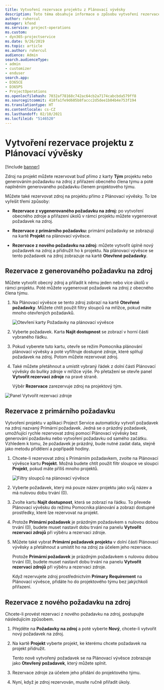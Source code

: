 ```yaml
---
title: Vytvoření rezervace projektu z Plánovací vývěsky
description: Toto téma obsahuje informace o způsobu vytvoření rezervace projektu z plánovací vývěsky.
author: ruhercul
manager: kfend
ms.service: project-operations
ms.custom:
- dyn365-projectservice
ms.date: 9/26/2019
ms.topic: article
ms.author: ruhercul
audience: Admin
search.audienceType:
- admin
- customizer
- enduser
search.app:
- D365CE
- D365PS
- ProjectOperations
ms.openlocfilehash: 7032af78168c742ac64cb2a7174cabcbda579ff8
ms.sourcegitcommit: 418fa1fe9d605b8faccc2d5dee1b04b4e753f194
ms.translationtype: HT
ms.contentlocale: cs-CZ
ms.lasthandoff: 02/10/2021
ms.locfileid: "5146520"
---
```

# <a name="create-a-project-booking-from-the-schedule-board"></a>Vytvoření rezervace projektu z Plánovací vývěsky

[!include [banner](../includes/psa-now-project-operations.md)]

Zdroj na projekt můžete rezervovat buď přímo z karty **Tým** projektu nebo generováním požadavku na zdroj z přiřazení obecného člena týmu a poté naplněním generovaného požadavku členem projektového týmu.

Můžete také rezervovat zdroj na projektu přímo z Plánovací vývěsky. To lze vyřešit třemi způsoby:

- **Rezervace z vygenerovaného požadavku na zdroj:** po vytvoření obecného zdroje a přiřazení úkolů v rámci projektu můžete vygenerovat požadavek na zdroj.

- **Rezervace z primárního požadavku:** primární požadavky se zobrazují na kartě **Projekt** na plánovací vývěsce. 

- **Rezervace z nového požadavku na zdroj:** můžete vytvořit úplně nový požadavek na zdroj a přidružit ho k projektu. Na plánovací vývěsce se tento požadavek na zdroj zobrazuje na kartě **Otevřené požadavky**.

## <a name="book-from-a-generated-resource-requirement"></a>Rezervace z generovaného požadavku na zdroj

Můžete vytvořit obecný zdroj a přiřadit k němu jeden nebo více úkolů v rámci projektu. Poté můžete vygenerovat požadavek na zdroj z obecného člena týmu. 

1.  Na Plánovací vývěsce se tento zdroj zobrazí na kartě **Otevřené požadavky**. Můžete chtít použít filtry sloupců na mřížce, pokud máte mnoho otevřených požadavků. 

    ![Otevření karty Požadavky na plánovací vývěsce](media/FAQ-Project-Booking-Schedule-Board-1.png "Snímek obrazovky tabulky rezervací a přiřazení")

2. Vyberte požadavek. Karta **Najít dostupnost** se zobrazí v horní části vybraného řádku.
 
3. Pokud vyberete tuto kartu, otevře se režim Pomocníka plánování plánovací vývěsky a poté vyfiltruje dostupné zdroje, které splňují požadavek na zdroj. Potom můžete rezervovat zdroj.

4. Také můžete přetáhnout a umístit vybraný řádek z dolní části Plánovací vývěsky do buňky zdroje v mřížce výše. Po přetažení se otevře panel **Vytvořit rezervaci zdroje** na pravé straně.

    Výběr **Rezervace** zarezervuje zdroj na projektový tým.

![Panel Vytvořit rezervaci zdroje](media/FAQ-Project-Booking-Schedule-Board-6.png "")
 

## <a name="book-from-the-primary-requirement"></a>Rezervace z primárního požadavku

Vytvoření projektu v aplikaci Project Service automaticky vytvoří požadavek na zdroj nazvaný Primární požadavek. Jedná se o prázdný požadavek, umožňující rychle rezervovat zdroj pomocí Plánovací vývěsky bez generování požadavku nebo vytvoření požadavku od samého začátku. Vzhledem k tomu, že požadavek je prázdný, bude nutné zadat data, stejně jako metodu přidělení a popřípadě hodiny. 

1. Chcete-li rezervovat zdroj s Primárním požadavkem, zvolte na Plánovací vývěsce kartu **Projekt**. Možná budete chtít použít filtr sloupce ve sloupci **Projekt**, pokud máte příliš mnoho projektů.

   ![Filtry sloupců na plánovací vývěsce](media/FAQ-Project-Booking-Schedule-Board-2.png "Snímek obrazovky tabulky rezervací a přiřazení")

2. Vyberte požadavek, který má pouze název projektu jako svůj název a má nulovou dobu trvání (0).

3. Zvolte kartu **Najít dostupnost**, která se zobrazí na řádku. To převede Plánovací vývěsku do režimu Pomocníka plánování a zobrazí dostupné prostředky, které lze rezervovat na projekt.

4. Protože **Primární požadavek** je prázdným požadavkem s nulovou dobou trvání (0), budete muset nastavit dobu trvání na panelu **Vytvořit rezervaci zdrojů** při výběru a rezervaci zdroje.

5. Můžete také vybrat **Primární požadavek projektu** v dolní části Plánovací vývěsky a přetáhnout a umístit ho na zdroj za účelem jeho rezervace.
 
    Protože **Primární požadavek** je prázdným požadavkem s nulovou dobou trvání (0), budete muset nastavit dobu trvání na panelu **Vytvořit rezervaci zdrojů** při výběru a rezervaci zdroje.
 
    Když rezervujete zdroj prostřednictvím **Primary Requirement** na Plánovací vývěsce, přidáte ho do projektového týmu bez jakýchkoli přiřazení.
 
## <a name="book-from-a-new-resource-requirement"></a>Rezervace z nového požadavku na zdroj
Chcete-li provést rezervaci z nového požadavku na zdroj, postupujte následujícím způsobem. 

1. Přejděte na **Požadavky na zdroj** a poté vyberte **Nový**, chcete-li vytvořit nový požadavek na zdroj.

2. Na kartě **Projekt** vyberte projekt, ke kterému chcete požadavek na projekt přidružit.
 
    Tento nově vytvořený požadavek se na Plánovací vývěsce zobrazuje jako **Otevřený požadavek**, který můžete splnit.

3. Rezervace zdroje za účelem jeho přidání do projektového týmu.

4. Nyní, když je zdroj rezervován, musíte ručně přiřadit úkoly.

